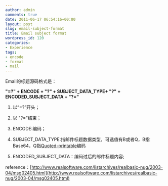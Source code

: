 ```yaml
---
author: admin
comments: true
date: 2011-06-17 06:54:16+00:00
layout: post
slug: email-subject-format
title: Email subject format
wordpress_id: 120
categories:
- Experience
tags:
- encode
- format
- mail
---
```


Email的标题源码格式是：

**"=?" + ENCODE + "?" + SUBJECT_DATA_TYPE+ "?" + ENCODED_SUBJECT_DATA + "?="**



	
  1. 以“=?”开头；

	
  2. 以 "?="结束；

	
  3. ENCODE:编码；

	
  4. SUBJECT_DATA_TYPE:指邮件标题数据类型，可选值有B或者Q，B指Base64，Q指[Quoted-printable](http://en.wikipedia.org/wiki/Quoted-printable)编码

	
  5. ENCODED_SUBJECT_DATA：编码过后的邮件标题内容;


reference：[http://www.realsoftware.com/listarchives/realbasic-nug/2003-04/msg02405.html](http://www.realsoftware.com/listarchives/realbasic-nug/2003-04/msg02405.html)


